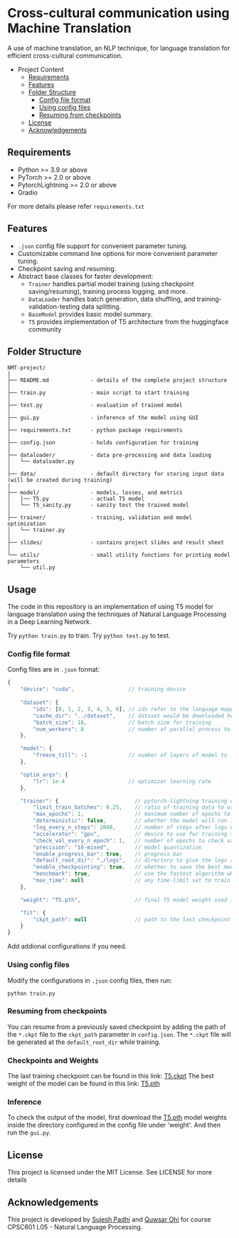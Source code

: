 # Cross-cultural communication using Machine Translation
A use of machine translation, an NLP technique, for language translation for efficient cross-cultural communication.


* Project Content
	* [Requirements](#requirements)
	* [Features](#features)
	* [Folder Structure](#folder-structure)
		* [Config file format](#config-file-format)
		* [Using config files](#using-config-files)
		* [Resuming from checkpoints](#resuming-from-checkpoints)
	* [License](#license)
	* [Acknowledgements](#acknowledgements)

<!-- /code_chunk_output -->

## Requirements
* Python >= 3.9 or above
* PyTorch >= 2.0 or above
* PytorchLightning >= 2.0 or above
* Gradio

For more details please refer `requirements.txt`

## Features
* `.json` config file support for convenient parameter tuning.
* Customizable command line options for more convenient parameter tuning.
* Checkpoint saving and resuming.
* Abstract base classes for faster development:
  * `Trainer` handles partial model training (using checkpoint saving/resuming), training process logging, and more.
  * `DataLoader` handles batch generation, data shuffling, and training-validation-testing data splitting.
  * `BaseModel` provides basic model summary.
  * `T5` provides implementation of T5 architecture from the huggingface community

## Folder Structure
  ```
  NMT-project/
  │
  ├── README.md             - details of the complete project structure
  │
  ├── train.py              - main script to start training
  │
  ├── test.py               - evaluation of trained model
  │
  ├── gui.py                - inference of the model using GUI
  │
  ├── requirements.txt      - python package requirements
  │
  ├── config.json           - holds configuration for training
  │
  ├── dataloader/           - data pre-processing and data loading
  │   └── dataloader.py
  │
  ├── data/                 - default directory for storing input data (will be created during training)
  │
  ├── model/                - models, losses, and metrics
  │   │── T5.py	            - actual T5 model
  │   └── T5_sanity.py      - sanity test the trained model
  │
  ├── trainer/              - training, validation and model optimization
  │   └── trainer.py
  │
  ├── slides/               - contains project slides and result sheet
  │  
  └── utils/                - small utility functions for printing model parameters
      └── util.py
  
  ```

## Usage
The code in this repository is an implementation of using T5 model for language translation using the techniques of Natural Language Processing in a Deep Learning Network.

Try `python train.py` to train.
Try `python test.py` to test.

### Config file format
Config files are in `.json` format:
```javascript
{
    "device": "cuda",                 // training device
    
    "dataset": {
        "ids": [0, 1, 2, 3, 4, 5, 6], // ids refer to the language mappings that should be used for training. language mapping is the indices of self.config_name at ./dataloader/dataloader.py 
        "cache_dir": "../dataset",    // dataset would be downloaded here
        "batch_size": 16,             // batch size for training
        "num_workers": 8              // number of parallel process to spawn to run data processing
    },

    "model": {                        
        "freeze_till": -1             // number of layers of model to freeze on training. -1 freeze any layers.
    },

    "optim_args": {
        "lr": 1e-4                    // optimizer learning rate
    },

    "trainer": {                        // pytorch-lightning training config
        "limit_train_batches": 0.25,    // ratio of training data to use in an epoch
        "max_epochs": 1,                // maximum number of epochs to train
        "deterministic": false,         // whether the model will run in deterministic mode
        "log_every_n_steps": 2048,      // number of steps after logs will be given
        "accelerator": "gpu",           // device to use for training the model
        "check_val_every_n_epoch": 1,   // number of epochs to check validation performance
        "precision": "16-mixed",        // model quantization
        "enable_progress_bar": true,    // progress bar 
        "default_root_dir": "./logs",   // directory to give the logs and model checkpoint
        "enable_checkpointing": true,   // whether to save the best model
        "benchmark": true,              // use the fastest algorithm while training
        "max_time": null                // any time-limit set to train the model
    },

    "weight": "T5.pth",                 // final T5 model weight used for inference

    "fit": {
        "ckpt_path": null               // path to the last checkpoint file (*.ckpt) used to resume training
    }
}
```

Add addional configurations if you need.

### Using config files
Modify the configurations in `.json` config files, then run:

  ```
  python train.py
  ```

### Resuming from checkpoints
You can resume from a previously saved checkpoint by adding the path of the `*.ckpt` file to the `ckpt_path` parameter in `config.json`. The `*.ckpt` file will be generated at the `default_root_dir` while training.


### Checkpoints and Weights
The last training checkpoint can be found in this link: [T5.ckpt](https://mega.nz/file/kjAEyIbY#wAT7NfvlumvXqphdBNarvd_5mX69_jQx_AJIA0FVD9o)
The best weight of the model can be found in this link: [T5.pth](https://mega.nz/file/tqRx0B7R#_ewI4E8ZGm-MYxHGdy0eED6ACczkgGgLiDt4xbFGGnE)

### Inference
To check the output of the model, first download the [T5.pth](https://mega.nz/file/tqRx0B7R#_ewI4E8ZGm-MYxHGdy0eED6ACczkgGgLiDt4xbFGGnE) model weights inside the directory configured in the config file under 'weight'. And then run the `gui.py`.

## License
This project is licensed under the MIT License. See  LICENSE for more details

## Acknowledgements
This project is developed by [Sujesh Padhi](https://github.com/sujeshpadhi91) and [Quwsar Ohi](https://github.com/QuwsarOhi/) for course CPSC601 L05 - Natural
Language Processing.
